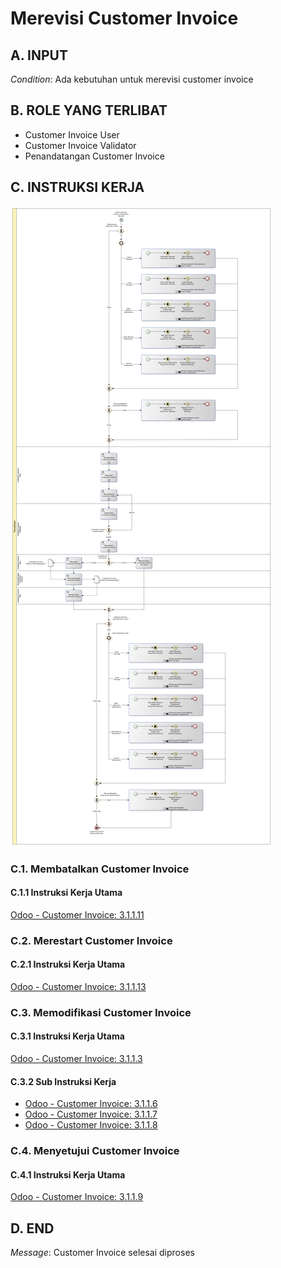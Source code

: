# Merevisi Customer Invoice

## <a name="input">A. INPUT</a>

*Condition*: Ada kebutuhan untuk merevisi customer invoice

## <a name="role">B. ROLE YANG TERLIBAT</a>

* Customer Invoice User
* Customer Invoice Validator
* Penandatangan Customer Invoice

## <a name="instruksi">C. INSTRUKSI KERJA</a>

![](../img/prosedur-kerja/merevisi-customer-invoice.png)

### C.1. Membatalkan Customer Invoice

#### C.1.1 Instruksi Kerja Utama

[Odoo - Customer Invoice: 3.1.1.11](../transaksi/customer-invoice/batal.md)

### C.2. Merestart Customer Invoice

#### C.2.1 Instruksi Kerja Utama

[Odoo - Customer Invoice: 3.1.1.13](../transaksi/customer-invoice/restart.md)

### C.3. Memodifikasi Customer Invoice

#### C.3.1 Instruksi Kerja Utama

[Odoo - Customer Invoice: 3.1.1.3](../transaksi/customer-invoice/modifikasi.md)

#### C.3.2 Sub Instruksi Kerja

* [Odoo - Customer Invoice: 3.1.1.6](../transaksi/customer-invoice/membuat-manual-invoice-line.md)
* [Odoo - Customer Invoice: 3.1.1.7](../transaksi/customer-invoice/memodifikasi-manual-invoice-line.md)
* [Odoo - Customer Invoice: 3.1.1.8](../transaksi/customer-invoice/menghapus-manual-invoice-line.md)

### C.4. Menyetujui Customer Invoice

#### C.4.1 Instruksi Kerja Utama

[Odoo - Customer Invoice: 3.1.1.9](../transaksi/customer-invoice/approve.md)

## <a name="input">D. END</a>

*Message*: Customer Invoice selesai diproses
